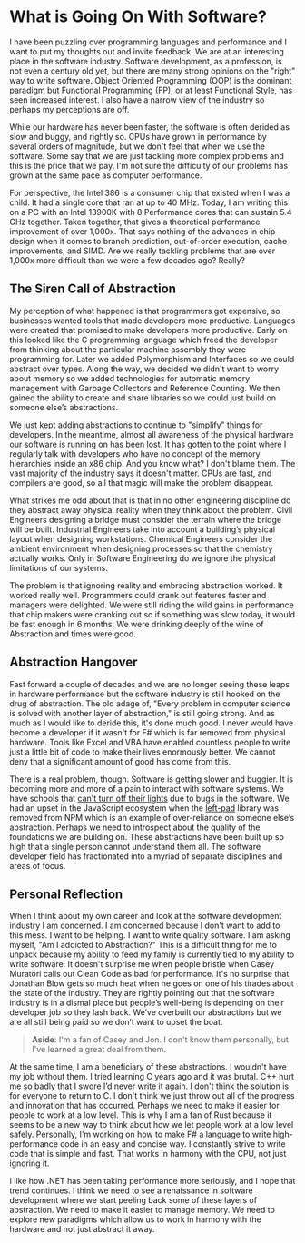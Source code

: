# What is Going On With Software?


I have been puzzling over programming languages and performance and I want to put my thoughts out and invite feedback. We are at an interesting place in the software industry. Software development, as a profession, is not even a century old yet, but there are many strong opinions on the "right" way to write software. Object Oriented Programming (OOP) is the dominant paradigm but Functional Programming (FP), or at least Functional Style, has seen increased interest. I also have a narrow view of the industry so perhaps my perceptions are off.

While our hardware has never been faster, the software is often derided as slow and buggy, and rightly so. CPUs have grown in performance by several orders of magnitude, but we don't feel that when we use the software. Some say that we are just tackling more complex problems and this is the price that we pay. I'm not sure the difficulty of our problems has grown at the same pace as computer performance.

For perspective, the Intel 386 is a consumer chip that existed when I was a child. It had a single core that ran at up to 40 MHz. Today, I am writing this on a PC with an Intel 13900K with 8 Performance cores that can sustain 5.4 GHz together. Taken together, that gives a theoretical performance improvement of over 1,000x. That says nothing of the advances in chip design when it comes to branch prediction, out-of-order execution, cache improvements, and SIMD. Are we really tackling problems that are over 1,000x more difficult than we were a few decades ago? Really?

## The Siren Call of Abstraction

My perception of what happened is that programmers got expensive, so businesses wanted tools that made developers more productive. Languages were created that promised to make developers more productive. Early on this looked like the C programming language which freed the developer from thinking about the particular machine assembly they were programming for. Later we added Polymorphism and Interfaces so we could abstract over types. Along the way, we decided we didn't want to worry about memory so we added technologies for automatic memory management with Garbage Collectors and Reference Counting. We then gained the ability to create and share libraries so we could just build on someone else’s abstractions.

We just kept adding abstractions to continue to "simplify" things for developers. In the meantime, almost all awareness of the physical hardware our software is running on has been lost. It has gotten to the point where I regularly talk with developers who have no concept of the memory hierarchies inside an x86 chip. And you know what? I don't blame them. The vast majority of the industry says it doesn't matter. CPUs are fast, and compilers are good, so all that magic will make the problem disappear.

What strikes me odd about that is that in no other engineering discipline do they abstract away physical reality when they think about the problem. Civil Engineers designing a bridge must consider the terrain where the bridge will be built. Industrial Engineers take into account a building’s physical layout when designing workstations. Chemical Engineers consider the ambient environment when designing processes so that the chemistry actually works. Only in Software Engineering do we ignore the physical limitations of our systems.

The problem is that ignoring reality and embracing abstraction worked. It worked really well. Programmers could crank out features faster and managers were delighted. We were still riding the wild gains in performance that chip makers were cranking out so if something was slow today, it would be fast enough in 6 months. We were drinking deeply of the wine of Abstraction and times were good.

## Abstraction Hangover

Fast forward a couple of decades and we are no longer seeing these leaps in hardware performance but the software industry is still hooked on the drug of abstraction. The old adage of, "Every problem in computer science is solved with another layer of abstraction," is still going strong. And as much as I would like to deride this, it's done much good. I never would have become a developer if it wasn't for F# which is far removed from physical hardware. Tools like Excel and VBA have enabled countless people to write just a little bit of code to make their lives enormously better. We cannot deny that a significant amount of good has come from this.

There is a real problem, though. Software is getting slower and buggier. It is becoming more and more of a pain to interact with software systems. We have schools that [can't turn off their lights](https://www.businessinsider.com/massachusetts-high-school-lights-wont-turn-off-costing-taxpayers-thousands-2023-1) due to bugs in the software. We had an upset in the JavaScript ecosystem when the [left-pad](https://www.businessinsider.com/npm-left-pad-controversy-explained-2016-3) library was removed from NPM which is an example of over-reliance on someone else’s abstraction. Perhaps we need to introspect about the quality of the foundations we are building on. These abstractions have been built up so high that a single person cannot understand them all. The software developer field has fractionated into a myriad of separate disciplines and areas of focus.

## Personal Reflection

When I think about my own career and look at the software development industry I am concerned. I am concerned because I don't want to add to this mess. I want to be helping. I want to write quality software. I am asking myself, "Am I addicted to Abstraction?" This is a difficult thing for me to unpack because my ability to feed my family is currently tied to my ability to write software. It doesn't surprise me when people bristle when Casey Muratori calls out Clean Code as bad for performance. It's no surprise that Jonathan Blow gets so much heat when he goes on one of his tirades about the state of the industry. They are rightly pointing out that the software industry is in a dismal place but people’s well-being is depending on their developer job so they lash back. We’ve overbuilt our abstractions but we are all still being paid so we don’t want to upset the boat.

> **Aside**: I'm a fan of Casey and Jon. I don't know them personally, but I've learned a great deal from them.

At the same time, I am a beneficiary of these abstractions. I wouldn't have my job without them. I tried learning C years ago and it was brutal. C++ hurt me so badly that I swore I’d never write it again. I don't think the solution is for everyone to return to C. I don't think we just throw out all of the progress and innovation that has occurred. Perhaps we need to make it easier for people to work at a low level. This is why I am a fan of Rust because it seems to be a new way to think about how we let people work at a low level safely. Personally, I'm working on how to make F# a language to write high-performance code in an easy and concise way. I constantly strive to write code that is simple and fast. That works in harmony with the CPU, not just ignoring it.

I like how .NET has been taking performance more seriously, and I hope that trend continues. I think we need to see a renaissance in software development where we start peeling back some of these layers of abstraction. We need to make it easier to manage memory. We need to explore new paradigms which allow us to work in harmony with the hardware and not just abstract it away.

